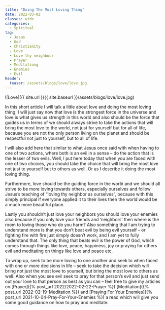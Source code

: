 ```yaml
---
title: "Doing The Most Loving Thing"
date: 2022-03-02
classes: wide
categories:
  - Spiritual 
tag:
  - Jesus
  - God
  - Christianity
  - Love
  - Love thy neighbour
  - Prayer
  - Meditationg
  - Enemies
  - Evil
header: 
  teaser: /assets/blogs/love/love.jpg
---
```


![Love]({{ site.url }}{{ site.baseurl }}/assets/blogs/love/love.jpg)

In this short article I will talk a little about love and doing the most loving thing. I will just say now that love is the strongest force in the universe and love is what gives us strength in this world and also should be the force that guides us in terms of we should always strive to take the actions that will bring the most love to the world, not just for yourself but for all of life, because you are not the only person living on the planet and should be respectful not just to yourself, but to all of life.

I will also add here that similar to what Jesus once said with when having to one of two actions, where both is an evil in a sense – do the action that is the lesser of two evils. Well, I put here today that when you are faced with one of two choices, you should take the choice that will bring the most love not just to yourself but to others as well. Or as I describe it doing the most loving thing.

Furthermore, love should be the guiding force in the world and we should all strive to be more loving towards others, especially ourselves and follow Jesus’s teaching of “loving thy neighbor as ourselves”, because with this simply principal if everyone applied it to their lives then the world would be a much more beautiful place.

Lastly you shouldn’t just love your neighbors you should love your enemies also because if you only love your friends and ‘neighbors’ then where is the room to loving those who do you harm? Also something that I am trying to understand more is that you don’t beat evil by being evil yourself – or fighting fire with fire just simply doesn’t work, and I am yet to fully understand that. The only thing that beats evil is the power of God, which comes through things like love, peace, happiness, joy or praying for others evil and meditating on things like love and peace etc.

To wrap up, seek to be more loving to one another and seek to when faced with one or more decisions in life – seek to take the decision which will bring not just the most love to yourself, but bring the most love to others as well. Also when you see evil seek to pray for that person’s evil and just send out your love to that person as best as you can – feel free to give my articles on [Prayer]({% post_url 2022/2022-02-22-Prayer %}) [Meditation]({% post_url 2022-02-19-Meditation %}) and [Praying For Your Enemies]({% post_url 2021-10-04-Pray-For-Your-Enemies %}) a read which will give you some good guidance on how to pray and meditate. 

